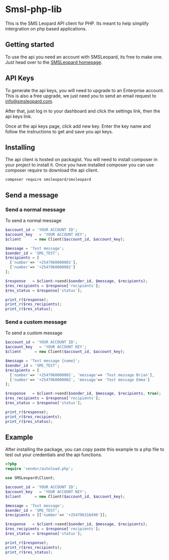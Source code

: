 # Smsl-php-lib

This is the SMS Leopard API client for PHP. Its meant to help simplify intergration on php based applications.

## Getting started

To use the api you need an account with SMSLeopard, its free to make one. Just head over to the [SMSLeopard homepage](https://www.smsleopard.com/).

## API Keys

To generate the api keys, you will need to upgrade to an Enterprise account. This is also a free upgrade, we just need you to send an email request to [info@smsleopard.com](mailto:info@smsleopard.com).

After that, just log in to your dashboard and click the settings link, then the api keys link.

Once at the api keys page, click add new key. Enter the key name and follow the instructions to get and save you api keys.

## Installing

The api client is hosted on packagist. You will need to install composer in your project to install it. Once you have installed composer you can use composer require to download the api client.

```console
composer require smsleopard/smsleopard
```

## Send a message

### Send a normal message

To send a normal message

```php
$account_id = 'YOUR ACCOUNT ID';
$account_key   = 'YOUR ACCOUNT KEY';
$client      = new Client($account_id, $account_key);

$message = 'Test message';
$sender_id = 'SMS_TEST';
$recipients = [
  ['number'=> '+2547960000001'],
  ['number'=> '+2547960000002']
];

$response   = $client->send($sender_id, $message, $recipients);
$res_recipients = $response['recipients'];
$res_status = $response['status'];

print_r($response);
print_r($res_recipients);
print_r($res_status);
```

### Send a custom message

To send a custom message

```php
$account_id = 'YOUR ACCOUNT ID';
$account_key   = 'YOUR ACCOUNT KEY';
$client      = new Client($account_id, $account_key);

$message = 'Test message {name}';
$sender_id = 'SMS_TEST';
$recipients = [
  ['number'=> '+2547960000001', 'message'=> 'Test message Brian'],
  ['number'=> '+2547960000002', 'message'=> 'Test message Emma']
];

$response   = $client->send($sender_id, $message, $recipients, true);
$res_recipients = $response['recipients'];
$res_status = $response['status'];

print_r($response);
print_r($res_recipients);
print_r($res_status);
```

## Example

After installing the package, you can copy paste this example to a php file to test out your credentials and the api functions.

```php
<?php
require 'vendor/autoload.php';

use SMSLeopard\Client;

$account_id = 'YOUR ACCOUNT ID';
$account_key   = 'YOUR ACCOUNT KEY';
$client      = new Client($account_id, $account_key);

$message = 'Test message';
$sender_id = 'SMS_TEST';
$recipients = [['number'=> '+254796316496']];

$response   = $client->send($sender_id, $message, $recipients);
$res_recipients = $response['recipients'];
$res_status = $response['status'];

print_r($response);
print_r($res_recipients);
print_r($res_status);
```
